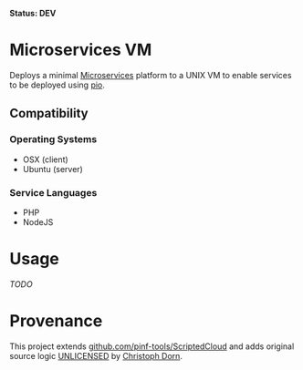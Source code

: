 **Status: DEV**

Microservices VM
================

Deploys a minimal [Microservices](http://en.wikipedia.org/wiki/Microservices) platform to a UNIX VM to enable services to be deployed using [pio](https://github.com/pinf-io/io.pinf.pio).

Compatibility
-------------

### Operating Systems

  * OSX (client)
  * Ubuntu (server)

### Service Languages

  * PHP
  * NodeJS


Usage
=====

*TODO*



Provenance
==========

This project extends [github.com/pinf-tools/ScriptedCloud](https://github.com/pinf-tools/ScriptedCloud) and adds original source logic [UNLICENSED](http://unlicense.org/) by [Christoph Dorn](http://christophdorn.com).
